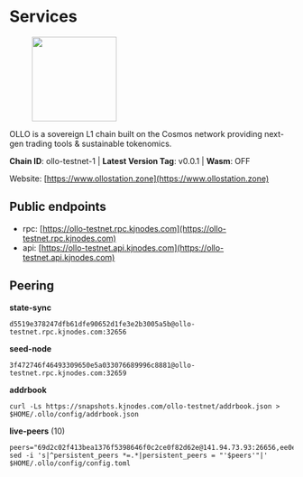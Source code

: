 # Services

<figure><img src="https://raw.githubusercontent.com/kj89/testnet_manuals/main/pingpub/logos/ollo.png" width="150" alt=""><figcaption></figcaption></figure>

OLLO is a sovereign L1 chain built on the Cosmos network providing  next-gen trading tools & sustainable tokenomics.

**Chain ID**: ollo-testnet-1 | **Latest Version Tag**: v0.0.1 | **Wasm**: OFF

Website: [https://www.ollostation.zone](https://www.ollostation.zone)


## Public endpoints

* rpc: [https://ollo-testnet.rpc.kjnodes.com](https://ollo-testnet.rpc.kjnodes.com)
* api: [https://ollo-testnet.api.kjnodes.com](https://ollo-testnet.api.kjnodes.com)

## Peering

**state-sync**

```
d5519e378247dfb61dfe90652d1fe3e2b3005a5b@ollo-testnet.rpc.kjnodes.com:32656
```

**seed-node**

```
3f472746f46493309650e5a033076689996c8881@ollo-testnet.rpc.kjnodes.com:32659
```

**addrbook**
```
curl -Ls https://snapshots.kjnodes.com/ollo-testnet/addrbook.json > $HOME/.ollo/config/addrbook.json
```

**live-peers** (10)
```
peers="69d2c02f413bea1376f5398646f0c2ce0f82d62e@141.94.73.93:26656,ee0e8fabb1b7d0511a2733b62ac68a7919896c5a@212.8.240.13:32656,d14b740968d24aa5c31ade7dbda2b1204c40f24c@65.109.52.156:46656,4a1dce5e59374f85d45fdb49478658b03e3d2ef3@65.21.134.202:26626,ad204b3422acb2e9a364941e540c99203ec22c5c@212.23.222.93:26656,e5f7aed51914aa6a841535ee5760e0042524e297@188.166.181.125:26656,ab9ce6d100fd9fee4b0da8ad54d20e825e21e93a@188.166.178.146:26656,d5519e378247dfb61dfe90652d1fe3e2b3005a5b@65.109.68.190:32656,76035e4e4afa5d7e560c57f27bb147504cf33dac@35.228.89.235:26656,42beefd08b5f8580177d1506220db3a548090262@65.108.195.29:26116"
sed -i 's|^persistent_peers *=.*|persistent_peers = "'$peers'"|' $HOME/.ollo/config/config.toml
```
